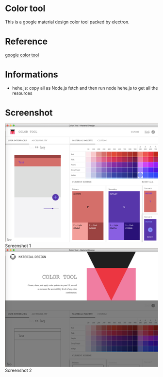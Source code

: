 # Color tool
This is a google material design color tool packed by electron.

# Reference
[google color tool](https://material.io/resources/color/#!/?view.left=0&view.right=0)

# Informations
* hehe.js: copy all as Node.js fetch and then run node hehe.js to get all the resources

# Screenshot
![screenshot0](./screen-1.png)  
Screenshot 1  
![screenshot0](./screen-2.png)  
Screenshot 2